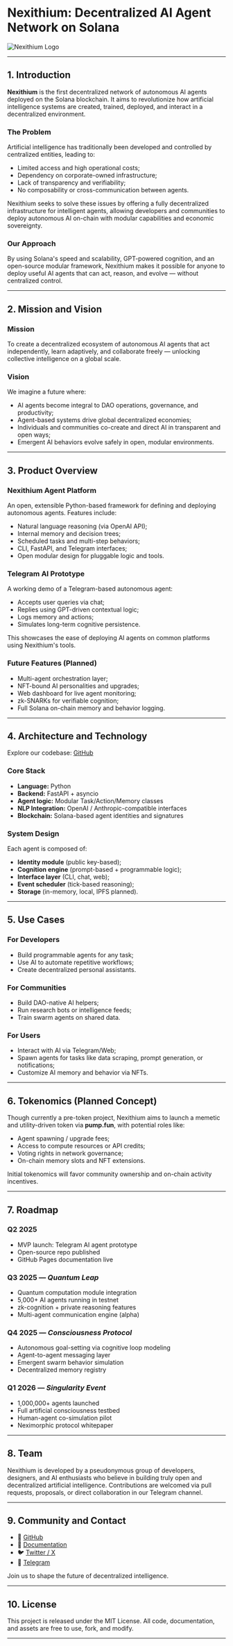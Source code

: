 
# Nexithium: Decentralized AI Agent Network on Solana

![Nexithium Logo](../assets/nexithium-logo.jpg)

---

## 1. Introduction

**Nexithium** is the first decentralized network of autonomous AI agents deployed on the Solana blockchain. It aims to revolutionize how artificial intelligence systems are created, trained, deployed, and interact in a decentralized environment.

### The Problem

Artificial intelligence has traditionally been developed and controlled by centralized entities, leading to:
- Limited access and high operational costs;
- Dependency on corporate-owned infrastructure;
- Lack of transparency and verifiability;
- No composability or cross-communication between agents.

Nexithium seeks to solve these issues by offering a fully decentralized infrastructure for intelligent agents, allowing developers and communities to deploy autonomous AI on-chain with modular capabilities and economic sovereignty.

### Our Approach

By using Solana's speed and scalability, GPT-powered cognition, and an open-source modular framework, Nexithium makes it possible for anyone to deploy useful AI agents that can act, reason, and evolve — without centralized control.

---

## 2. Mission and Vision

### Mission

To create a decentralized ecosystem of autonomous AI agents that act independently, learn adaptively, and collaborate freely — unlocking collective intelligence on a global scale.

### Vision

We imagine a future where:
- AI agents become integral to DAO operations, governance, and productivity;
- Agent-based systems drive global decentralized economies;
- Individuals and communities co-create and direct AI in transparent and open ways;
- Emergent AI behaviors evolve safely in open, modular environments.

---

## 3. Product Overview

### Nexithium Agent Platform

An open, extensible Python-based framework for defining and deploying autonomous agents. Features include:
- Natural language reasoning (via OpenAI API);
- Internal memory and decision trees;
- Scheduled tasks and multi-step behaviors;
- CLI, FastAPI, and Telegram interfaces;
- Open modular design for pluggable logic and tools.

### Telegram AI Prototype

A working demo of a Telegram-based autonomous agent:
- Accepts user queries via chat;
- Replies using GPT-driven contextual logic;
- Logs memory and actions;
- Simulates long-term cognitive persistence.

This showcases the ease of deploying AI agents on common platforms using Nexithium's tools.

### Future Features (Planned)

- Multi-agent orchestration layer;
- NFT-bound AI personalities and upgrades;
- Web dashboard for live agent monitoring;
- zk-SNARKs for verifiable cognition;
- Full Solana on-chain memory and behavior logging.

---

## 4. Architecture and Technology

Explore our codebase: [GitHub](https://github.com/Nexithium/nexithium-agent-platform)

### Core Stack

- **Language:** Python  
- **Backend:** FastAPI + asyncio  
- **Agent logic:** Modular Task/Action/Memory classes  
- **NLP Integration:** OpenAI / Anthropic-compatible interfaces  
- **Blockchain:** Solana-based agent identities and signatures  

### System Design

Each agent is composed of:
- **Identity module** (public key-based);
- **Cognition engine** (prompt-based + programmable logic);
- **Interface layer** (CLI, chat, web);
- **Event scheduler** (tick-based reasoning);
- **Storage** (in-memory, local, IPFS planned).

---

## 5. Use Cases

### For Developers
- Build programmable agents for any task;
- Use AI to automate repetitive workflows;
- Create decentralized personal assistants.

### For Communities
- Build DAO-native AI helpers;
- Run research bots or intelligence feeds;
- Train swarm agents on shared data.

### For Users
- Interact with AI via Telegram/Web;
- Spawn agents for tasks like data scraping, prompt generation, or notifications;
- Customize AI memory and behavior via NFTs.

---

## 6. Tokenomics (Planned Concept)

Though currently a pre-token project, Nexithium aims to launch a memetic and utility-driven token via **pump.fun**, with potential roles like:

- Agent spawning / upgrade fees;
- Access to compute resources or API credits;
- Voting rights in network governance;
- On-chain memory slots and NFT extensions.

Initial tokenomics will favor community ownership and on-chain activity incentives.

---

## 7. Roadmap

###  Q2 2025
- MVP launch: Telegram AI agent prototype
- Open-source repo published
- GitHub Pages documentation live

###  Q3 2025 — *Quantum Leap*
- Quantum computation module integration
- 5,000+ AI agents running in testnet
- zk-cognition + private reasoning features
- Multi-agent communication engine (alpha)

###  Q4 2025 — *Consciousness Protocol*
- Autonomous goal-setting via cognitive loop modeling
- Agent-to-agent messaging layer
- Emergent swarm behavior simulation
- Decentralized memory registry

###  Q1 2026 — *Singularity Event*
- 1,000,000+ agents launched
- Full artificial consciousness testbed
- Human-agent co-simulation pilot
- Neximorphic protocol whitepaper

---

## 8. Team

Nexithium is developed by a pseudonymous group of developers, designers, and AI enthusiasts who believe in building truly open and decentralized artificial intelligence. Contributions are welcomed via pull requests, proposals, or direct collaboration in our Telegram channel.

---

## 9. Community and Contact

- 📂 [GitHub](https://github.com/Nexithium/nexithium-agent-platform)  
- 📘 [Documentation](https://nexithium.github.io/nexithium-agent-platform)  
- 🐦 [Twitter / X](https://x.com/Nexithium)  
- 💬 [Telegram](https://t.me/NEXITHIUM_AI)

Join us to shape the future of decentralized intelligence.

---

## 10. License

This project is released under the MIT License. All code, documentation, and assets are free to use, fork, and modify.

---

